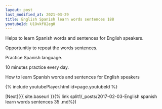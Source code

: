 ```yaml
---
layout: post
last_modified_at: 2021-03-29
title: English Spanish learn words sentences 188 
youtubeId: U1Ovkf82eg0
---
```

 
 
Helps to learn Spanish words and sentences for English speakers.

Opportunitiy to repeat the words sentences. 

Practice Spanish language. 
 
10 minutes practice every day. 
 
How to learn Spanish words and sentences for English speakers 
 
{% include youtubePlayer.html id=page.youtubeId %}
 
 
[Next]({{ site.baseurl }}{% link  split1/_posts/2017-02-03-English spanish learn words sentences 35 .md%})
 

